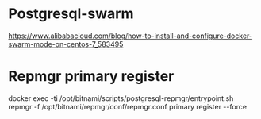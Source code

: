 # Postgresql-swarm

https://www.alibabacloud.com/blog/how-to-install-and-configure-docker-swarm-mode-on-centos-7_583495

# Repmgr primary register
docker exec -ti <container name> /opt/bitnami/scripts/postgresql-repmgr/entrypoint.sh repmgr -f /opt/bitnami/repmgr/conf/repmgr.conf primary register --force

